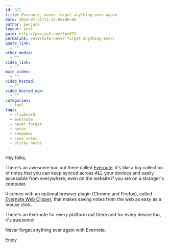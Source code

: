 ```yaml
---
id: 372
title: Evernote, never forget anything ever again
date: 2014-07-31T11:47:06+00:00
author: pwnjack
layout: post
guid: http://pwnjack.com/?p=372
permalink: /evernote-never-forget-anything-ever/
quote_link:
  - ""
other_media:
  - ""
video_link:
  - ""
main_video:
  - ""
video_hosted:
  - ""
video_hosted_ogv:
  - ""
categories:
  - tool
tags:
  - clipboard
  - evernote
  - never forget
  - notes
  - remember
  - save notes
  - sticky notes
---
```

Hey folks,

There's an awesome tool out there called <a href="http://evernote.com/" title="Evernote" target="_blank">Evernote</a>, it's like a big collection of notes that you can keep synced across ALL your devices and easily accessible from everywhere, even on the website if you are on a stranger's computer.

It comes with an optional browser plugin (Chrome and Firefox), called <a href="http://evernote.com/intl/it/webclipper/" title="Evernote Web Clipper" target="_blank">Evernote Web Clipper</a>, that makes saving notes from the web as easy as a mouse click.

There's an Evernote for every platform out there and for every device too, it's awesome!

Never forget anything ever again with Evernote.

Enjoy